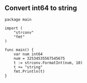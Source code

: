 ## Convert int64 to string

```golang
package main

import (
    "strconv"
    "fmt"
)

func main() {
    var num int64
    num = 32534535567545675
    t := strconv.FormatInt(num, 10)
    t += "string"
    fmt.Println(t)
}
```
